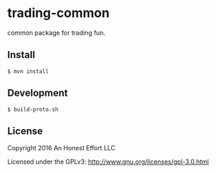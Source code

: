 # trading-common

common package for trading fun.

## Install
```
$ mvn install
```

## Development
```
$ build-proto.sh
```

## License

Copyright 2016 An Honest Effort LLC

Licensed under the GPLv3: http://www.gnu.org/licenses/gpl-3.0.html
